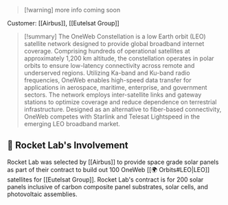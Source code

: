 >[!warning] more info coming soon

Customer: [[Airbus]], [[Eutelsat Group]]

>[!summary]
>The OneWeb Constellation is a low Earth orbit (LEO) satellite network designed to provide global broadband internet coverage. Comprising hundreds of operational satellites at approximately 1,200 km altitude, the constellation operates in polar orbits to ensure low-latency connectivity across remote and underserved regions. Utilizing Ka-band and Ku-band radio frequencies, OneWeb enables high-speed data transfer for applications in aerospace, maritime, enterprise, and government sectors. The network employs inter-satellite links and gateway stations to optimize coverage and reduce dependence on terrestrial infrastructure. Designed as an alternative to fiber-based connectivity, OneWeb competes with Starlink and Telesat Lightspeed in the emerging LEO broadband market.
## 🚀 Rocket Lab's Involvement

Rocket Lab was selected by [[Airbus]] to provide space grade solar panels as part of their contract to build out 100 OneWeb [[🌍 Orbits#LEO|LEO]] satellites for [[Eutelsat Group]]. Rocket Lab's contract is for 200 solar panels inclusive of carbon composite panel substrates, solar cells, and photovoltaic assemblies.

